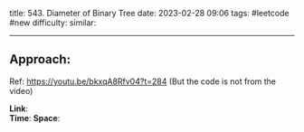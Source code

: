 title: 543. Diameter of Binary Tree
date: 2023-02-28 09:06
tags: #leetcode #new
difficulty:
similar: 

---
## Approach:
Ref: https://youtu.be/bkxqA8Rfv04?t=284
(But the code is not from the video)

**Link**:  
**Time**:
**Space**: